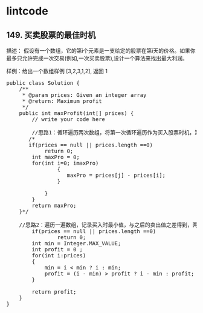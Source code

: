 # lintcode #
## 149. 买卖股票的最佳时机 ##

描述：
假设有一个数组，它的第i个元素是一支给定的股票在第i天的价格。如果你最多只允许完成一次交易(例如,一次买卖股票),设计一个算法来找出最大利润。

样例：给出一个数组样例 [3,2,3,1,2], 返回 1 

<pre>
public class Solution {
    /**
     * @param prices: Given an integer array
     * @return: Maximum profit
     */
    public int maxProfit(int[] prices) {
        // write your code here
        
        //思路1：循环遍历两次数组，将第一次循环遍历作为买入股票时机，第二次作为卖出时机，两者相减得出最大利润值。
       /*
       if(prices == null || prices.length ==0)
            return 0;
        int maxPro = 0;
        for(int i=0; i<prices.length;i++)
        {
            for(int j=i;j<prices.length;++j)
            {
                if(prices[j] - prices[i]>maxPro)
                {
                   maxPro = prices[j] - prices[i];
                }
                
            }
        }
        return maxPro;
    }*/
    
    //思路2：遍历一遍数组，记录买入时最小值，与之后的卖出值之差得到，两者相减比较得出最大利润值。
        if(prices == null || prices.length ==0)
                return 0;
        int min = Integer.MAX_VALUE;
        int profit = 0 ;
        for(int i:prices)
        {
            min = i < min ? i : min;
            profit = (i - min) > profit ? i - min : profit;
        }
        
        return profit;   
    }
}</pre>